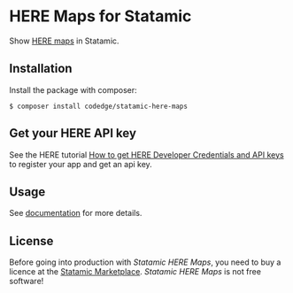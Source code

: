 # HERE Maps for Statamic

Show [HERE maps](https://wego.here.com/?lang=en-us) in Statamic.

## Installation

Install the package with composer:

```shell
$ composer install codedge/statamic-here-maps
```

## Get your HERE API key

See the HERE tutorial [How to get HERE Developer Credentials and API keys](https://developer.here.com/tutorials/getting-here-credentials/)
to register your app and get an api key.

## Usage

See [documentation](DOCUMENTATION.md) for more details.

## License

Before going into production with *Statamic HERE Maps*, you need to buy a licence at the [Statamic Marketplace](https://statamic.com/addons/codedge/statamic-here-maps).
*Statamic HERE Maps* is not free software!
